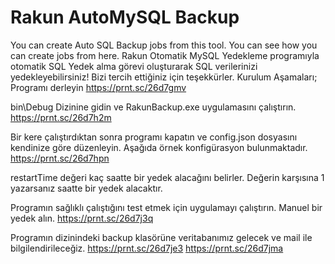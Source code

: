 # Rakun AutoMySQL Backup
 You can create Auto SQL Backup jobs from this tool. You can see how you can create jobs from here.
Rakun Otomatik MySQL Yedekleme programıyla otomatik SQL Yedek alma görevi oluşturarak SQL verilerinizi yedekleyebilirsiniz! Bizi tercih ettiğiniz için teşekkürler.
Kurulum Aşamaları;
Programı derleyin
https://prnt.sc/26d7gmv

bin\Debug Dizinine gidin ve RakunBackup.exe uygulamasını çalıştırın.
https://prnt.sc/26d7h2m

Bir kere çalıştırdıktan sonra programı kapatın ve config.json dosyasını kendinize göre düzenleyin.
Aşağıda örnek konfigürasyon bulunmaktadır.
https://prnt.sc/26d7hpn

restartTime değeri kaç saatte bir yedek alacağını belirler. Değerin karşısına 1 yazarsanız saatte bir yedek alacaktır.

Programın sağlıklı çalıştığını test etmek için uygulamayı çalıştırın. Manuel bir yedek alın.
https://prnt.sc/26d7j3q

Programın dizinindeki backup klasörüne veritabanımız gelecek ve mail ile bilgilendirileceğiz.
https://prnt.sc/26d7je3
https://prnt.sc/26d7jma
